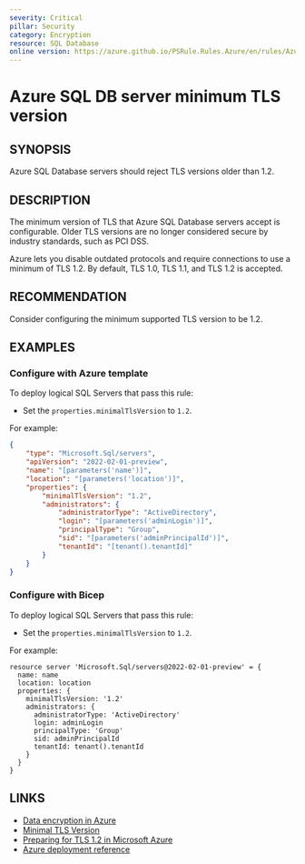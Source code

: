 ```yaml
---
severity: Critical
pillar: Security
category: Encryption
resource: SQL Database
online version: https://azure.github.io/PSRule.Rules.Azure/en/rules/Azure.SQL.MinTLS/
---
```


# Azure SQL DB server minimum TLS version

## SYNOPSIS

Azure SQL Database servers should reject TLS versions older than 1.2.

## DESCRIPTION

The minimum version of TLS that Azure SQL Database servers accept is configurable.
Older TLS versions are no longer considered secure by industry standards, such as PCI DSS.

Azure lets you disable outdated protocols and require connections to use a minimum of TLS 1.2.
By default, TLS 1.0, TLS 1.1, and TLS 1.2 is accepted.

## RECOMMENDATION

Consider configuring the minimum supported TLS version to be 1.2.

## EXAMPLES

### Configure with Azure template

To deploy logical SQL Servers that pass this rule:

- Set the `properties.minimalTlsVersion` to `1.2`.

For example:

```json
{
    "type": "Microsoft.Sql/servers",
    "apiVersion": "2022-02-01-preview",
    "name": "[parameters('name')]",
    "location": "[parameters('location')]",
    "properties": {
        "minimalTlsVersion": "1.2",
        "administrators": {
            "administratorType": "ActiveDirectory",
            "login": "[parameters('adminLogin')]",
            "principalType": "Group",
            "sid": "[parameters('adminPrincipalId')]",
            "tenantId": "[tenant().tenantId]"
        }
    }
}
```

### Configure with Bicep

To deploy logical SQL Servers that pass this rule:

- Set the `properties.minimalTlsVersion` to `1.2`.

For example:

```bicep
resource server 'Microsoft.Sql/servers@2022-02-01-preview' = {
  name: name
  location: location
  properties: {
    minimalTlsVersion: '1.2'
    administrators: {
      administratorType: 'ActiveDirectory'
      login: adminLogin
      principalType: 'Group'
      sid: adminPrincipalId
      tenantId: tenant().tenantId
    }
  }
}
```

## LINKS

- [Data encryption in Azure](https://docs.microsoft.com/azure/architecture/framework/security/design-storage-encryption#data-in-transit)
- [Minimal TLS Version](https://docs.microsoft.com/azure/azure-sql/database/connectivity-settings#minimal-tls-version)
- [Preparing for TLS 1.2 in Microsoft Azure](https://azure.microsoft.com/updates/azuretls12/)
- [Azure deployment reference](https://docs.microsoft.com/azure/templates/microsoft.sql/servers#serverproperties)
